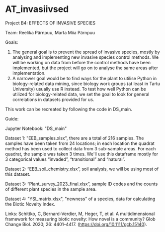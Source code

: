 # AT_invasiivsed
Project B4: EFFECTS OF INVASIVE SPECIES 

Team:  Reelika Pärnpuu, Marta Miia Pärnpuu

Goals: 
1. The general goal is to prevent the spread of invasive species, mostly by analysing
and implementing new invasive species control methods. We will be working on data from
before the control methods have been implemented, but the project will go on to analyse the
same areas after implementation. 
2. A narrower goal would be to find ways for the plant to utilise Python in biology-related data mining, since biology work groups (at least in Tartu University) usually use R instead. To test how well Python can be utilized for biology-related data, we set the goal to look for general correlations in datasets provided for us.

This work can be recreated by following the code in DS_main.


Guide:

Jupyter Notebook: "DS_main"

Dataset 1: "EEB_samples.xlsx", there are a total of 216 samples. The samples have been taken from 24 locations; in each location the quadrat method has been used to collect data from 3 sub-sample areas. For each quadrat, the sample was taken 3 times. We'll use this dataframe 
mostly for 3 categorical values “invaded”, “transitional” and “natural”.

Dataset 2: “EEB_soil_chemistry.xlsx”, soil analysis, we will be using most of this dataset.

Dataset 3: “Plant_survey_2023_final.xlsx”, sample ID codes and the counts of different plant species in the sample area.

Dataset 4: "YSI_matrix.xlsx", "newness" of a species, data for calculating the Biotic Novelty Index.


Links:
Schittko, C, Bernard-Verdier, M, Heger, T, et al. A multidimensional framework for measuring biotic novelty: How novel is a community? Glob Change Biol. 2020; 26: 4401–4417. (https://doi.org/10.1111/gcb.15140). 
